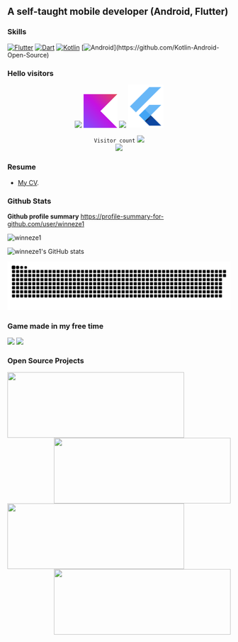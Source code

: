 ## A self-taught mobile developer (Android, Flutter)

### Skills

[![Flutter](https://img.shields.io/badge/flutter-%233498DB.svg?&style=for-the-badge&logo=flutter&logoColor=white)](https://github.com/flutter/flutter)
[![Dart](https://img.shields.io/badge/dart-%231DA1F2.svg?&style=for-the-badge&logo=dart&logoColor=white)](https://github.com/dart-lang)
[![Kotlin](https://img.shields.io/badge/kotlin-%23FF5722.svg?&style=for-the-badge&logo=kotlin&logoColor=white)](https://github.com/Kotlin-Android-Open-Source)
[![Android](https://img.shields.io/badge/android-teal.svg?&style=for-the-badge&logo=android&logoColor=white")](https://github.com/Kotlin-Android-Open-Source)

### Hello visitors

<p align="center">
  <img src='https://avatars.githubusercontent.com/u/6955922?s=200&v=4' width='80"'>
  <img src='https://github.com/Kotlin-Android-Open-Source/.github/blob/main/profile/Kotlin%20Full%20Color%20Logo%20Mark%20RGB.png?raw=true' width='76"'>
  <img src='https://avatars.githubusercontent.com/u/1609975?s=200&v=4' width='80"'>
  <img src='https://raw.githubusercontent.com/dnfield/flutter_svg/7d374d7107561cbd906d7c0ca26fef02cc01e7c8/example/assets/flutter_logo.svg?sanitize=true' width='80"'>
</p>

<p align="center">
   <code>Visitor count</code>
   <img src="https://profile-counter.glitch.me/winneze1/count.svg" />
  
   <br>
   <a href="https://hits.seeyoufarm.com">
      <img src="https://hits.seeyoufarm.com/api/count/incr/badge.svg?url=https%3A%2F%2Fgithub.com%2Fwinneze1%2Fhit-counter&count_bg=%23FF6F6F&title_bg=%23555555&icon=consul.svg&icon_color=%23E7E7E7&title=&edge_flat=false" />
   </a>
 </p>
  
  ### Resume
  
  - [My CV](https://drive.google.com/file/d/1t-1bueJ-ByoQj4r3L1Kkw8c0_BHlzT9N/view?usp=sharing).

### Github Stats

**Github profile summary** <a href="https://profile-summary-for-github.com/user/winneze1">https://profile-summary-for-github.com/user/winneze1</a>

<p><img src="https://github-readme-streak-stats.herokuapp.com/?user=winneze1" alt="winneze1" /></p>


![winneze1's GitHub stats](https://github-readme-stats.vercel.app/api?username=winneze1&theme=dark&show_icons=true)

![github contribution grid snake animation](https://raw.githubusercontent.com/winneze1/winneze1/output/github-contribution-grid-snake.svg)

### Game made in my free time
[<img src='https://img.itch.zone/aW1hZ2UvNzA0MDQ5LzM5MTUwMTIucG5n/original/VaYjkt.png' width='300"'>](https://winneze1.itch.io/unknown)
[<img src='https://img.itch.zone/aW1hZ2UvNTQ3NDA3LzI4NTg3NzMucG5n/original/JyA4co.png' width='300"'>](https://winneze1.itch.io/unknown)
### Open Source Projects

<a href="https://github.com/winneze1/flutter_tdd_architecture">
  <img align="left" src="https://github-readme-stats.vercel.app/api/pin/?username=winneze1&repo=flutter_tdd_architecture&theme=dark" height="148" width="399"/>
</a>

<a href="https://github.com/winneze1/flutter_ddd_architecture">
  <img align="right" src="https://github-readme-stats.vercel.app/api/pin/?username=winneze1&repo=flutter_ddd_architecture&theme=dark" height="148" width="399"/>
</a>

<br>

<a href="https://github.com/winneze1/AngelFramework">
  <img align="left" src="https://github-readme-stats.vercel.app/api/pin/?username=winneze1&repo=AngelFramework&theme=dark" height="148" width="399"/>
</a>

<a href="https://github.com/winneze1/DatLichCatToc">
  <img align="right" src="https://github-readme-stats.vercel.app/api/pin/?username=winneze1&repo=DatLichCatToc&theme=dark" height="148" width="399"/>
</a>



